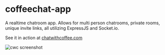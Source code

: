 # coffeechat-app

A realtime chatroom app. Allows for multi person chatrooms, private rooms, unique invite links, all utilizing ExpressJS and Socket.io.

See it in action at [chatwithcoffee.com](https://www.chatwithcoffee.com)

![cwc screenshot](https://i.imgur.com/kGcEAgK.png)
